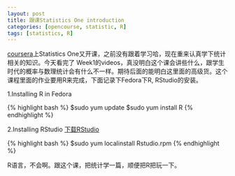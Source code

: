 ```yaml
---
layout: post
title: 跟课Statistics One introduction
categories: [opencourse, statistic, R]
tags: [statistics, R]
---
```


[coursera](https://www.coursera.org/)上Statistics One又开课，之前没有跟着学习哈，现在重来认真学下统计相关的知识。今天看完了 Week1的videos，真没明白这个课会讲些什么，跟学生时代的概率与数理统计会有什么不一样。期待后面的能明白这里面的高级货。这个课程里面的作业要用R来完成，下面记录下Fedora下R, RStudio的安装。


1.Installing R in Fedora

{% highlight bash %}
$sudo yum update
$sudo yum install R
{% endhighlight %}


2.Installing RStudio
[下载RStudio](http://www.rstudio.com/ide/download/)

{% highlight bash %}
$sudo yum localinstall Rstudio.rpm
{% endhighlight %}


R语言，不会啊。跟这个课，把统计学一篇，顺便把R把玩一下。